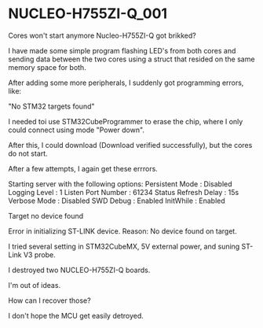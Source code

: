 # NUCLEO-H755ZI-Q_001
Cores won't start anymore Nucleo-H755ZI-Q got brikked?

I have made some simple program flashing LED's from both cores and sending data between the two cores using a struct that resided on the same memory space for both.

After adding some more peripherals, I suddenly got programming errors, like:

"No STM32 targets found"

I needed toi use STM32CubeProgrammer to erase the chip, where I only could connect using mode "Power down".

After this, I could download (Download verified successfully), but the cores do not start.

After a few attempts, I again get these errrors.

Starting server with the following options:
Persistent Mode : Disabled
Logging Level : 1
Listen Port Number : 61234
Status Refresh Delay : 15s
Verbose Mode : Disabled
SWD Debug : Enabled
InitWhile : Enabled

Target no device found

Error in initializing ST-LINK device.
Reason: No device found on target.

I tried several setting in STM32CubeMX, 5V external power, and suning ST-Link V3 probe.

I destroyed two NUCLEO-H755ZI-Q boards.

I'm out of ideas.

How can I recover those?

I don't hope the MCU get easily detroyed.



